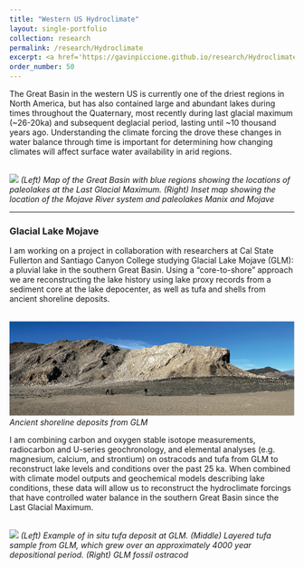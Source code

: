 ```yaml
---
title: "Western US Hydroclimate"
layout: single-portfolio
collection: research
permalink: /research/Hydroclimate
excerpt: <a href='https://gavinpiccione.github.io/research/Hydroclimate'><br/><img src='/images/WesternUSHydroclimatee.png'>
order_number: 50
---
```


The Great Basin in the western US is currently one of the driest regions in North America, but has also contained large and abundant lakes during times throughout the Quaternary, most recently during last glacial maximum (~26-20ka) and subsequent deglacial period, lasting until ~10 thousand years ago. Understanding the climate forcing the drove these changes in water balance through time is important for determining how changing climates will affect surface water availability in arid regions.

<br/><img src='/images/GBmaps.png'>
*(Left) Map of the Great Basin with blue regions showing the locations of paleolakes at the Last Glacial Maximum. (Right) Inset map showing the location of the Mojave River system and paleolakes Manix and Mojave*

---
### Glacial Lake Mojave
I am working on a project in collaboration with researchers at Cal State Fullerton and Santiago Canyon College studying Glacial Lake Mojave (GLM): a pluvial lake in the southern Great Basin. Using a “core-to-shore” approach we are reconstructing the lake history using lake proxy records from a sediment core at the lake depocenter, as well as tufa and shells from ancient shoreline deposits. 

<br/><img src='/images/GLMShorelines.png'>
*Ancient shoreline deposits from GLM*

I am combining carbon and oxygen stable isotope measurements, radiocarbon and U-series geochronology, and elemental analyses (e.g. magnesium, calcium, and strontium) on ostracods and tufa from GLM to reconstruct lake levels and conditions over the past 25 ka. When combined with climate model outputs and geochemical models describing lake conditions, these data will allow us to reconstruct the hydroclimate forcings that have controlled water balance in the southern Great Basin since the Last Glacial Maximum.

<br/><img src='/images/SLtufa_ost.png'>
*(Left) Example of in situ tufa deposit at GLM. (Middle) Layered tufa sample from GLM, which grew over an approximately 4000 year depositional period. (Right) GLM fossil ostracod*
